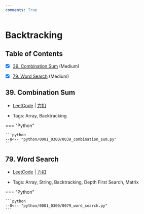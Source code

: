 ```yaml
---
comments: True
---
```


# Backtracking

## Table of Contents

- [x] [39. Combination Sum](#39-combination-sum) (Medium)
- [x] [79. Word Search](#79-word-search) (Medium)


## 39. Combination Sum

-    [LeetCode](https://leetcode.com/problems/combination-sum/) | [力扣](https://leetcode.cn/problems/combination-sum/)

-   Tags: Array, Backtracking

=== "Python"

    ```python
    --8<-- "python/0001_0300/0039_combination_sum.py"
    ```



## 79. Word Search

-    [LeetCode](https://leetcode.com/problems/word-search/) | [力扣](https://leetcode.cn/problems/word-search/)

-   Tags: Array, String, Backtracking, Depth First Search, Matrix

=== "Python"

    ```python
    --8<-- "python/0001_0300/0079_word_search.py"
    ```




